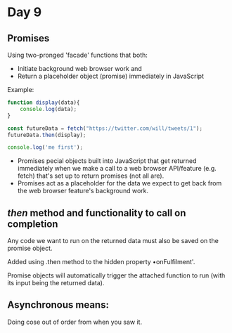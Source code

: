 <h1>Day 9</h1>

<h2>Promises</h2>

Using two-pronged 'facade' functions that both:
- Initiate background web browser work and
- Return a placeholder object (promise) immediately in JavaScript

Example:

```javascript
function display(data){
    console.log(data);
}

const futureData = fetch("https://twitter.com/will/tweets/1");
futureData.then(display);

console.log('me first');
```

- Promises pecial objects built into JavaScript that get returned immediately when we make a call to a web browser API/feature (e.g. fetch) that's set up to return promises (not all are).
- Promises act as a placeholder for the data we expect to get back from the web browser feature's background work.

## *then* method and functionality to call on completion

Any code we want to run on the returned data must also be saved on the promise object.

Added using .then method to the hidden property •onFulfilment'.

Promise objects will automatically trigger the attached function to run (with its input being the returned data).


## Asynchronous means:
Doing cose out of order from when you saw it.

